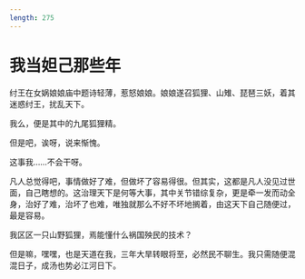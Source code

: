 ```yaml
---
length: 275
---
```


# 我当妲己那些年

纣王在女娲娘娘庙中题诗轻薄，惹怒娘娘。娘娘遂召狐狸、山雉、琵琶三妖，着其迷惑纣王，扰乱天下。

我么，便是其中的九尾狐狸精。

但是吧，诶呀，说来惭愧。

这事我……不会干呀。

凡人总觉得吧，事情做好了难，但做坏了容易得很。但其实，这都是凡人没见过世面，自己瞎想的。这治理天下是何等大事，其中关节错综复杂，更是牵一发而动全身，治好了难，治坏了也难，唯独就那么不好不坏地搁着，由这天下自己随便过，最是容易。

我区区一只山野狐狸，焉能懂什么祸国殃民的技术？

但是嘛，嘿嘿，也是天道在我，三年大旱转眼将至，必然民不聊生。我只需随便混混日子，成汤也势必江河日下。
